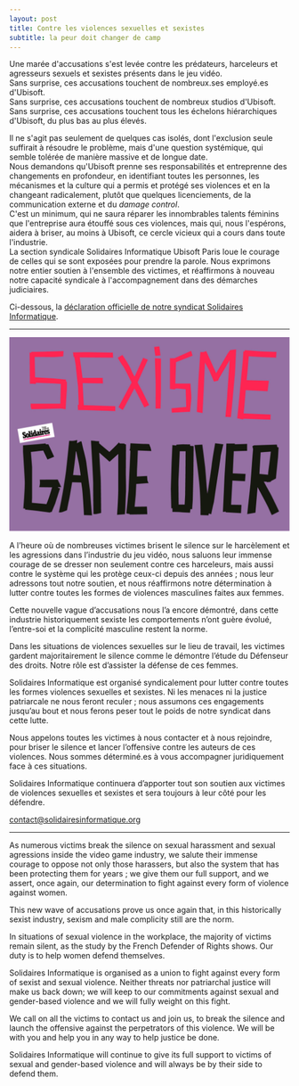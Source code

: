 ```yaml
---
layout: post
title: Contre les violences sexuelles et sexistes
subtitle: la peur doit changer de camp 
---
```


Une marée d'accusations s'est levée contre les prédateurs, harceleurs et agresseurs sexuels et sexistes présents dans le jeu vidéo.  
Sans surprise, ces accusations touchent de nombreux.ses employé.es d'Ubisoft.  
Sans surprise, ces accusations touchent de nombreux studios d'Ubisoft.  
Sans surprise, ces accusations touchent tous les échelons hiérarchiques d'Ubisoft, du plus bas au plus élevés.

Il ne s'agit pas seulement de quelques cas isolés, dont l'exclusion seule suffirait à résoudre le problème, mais d'une question systémique, qui semble tolérée de manière massive et de longue date.  
Nous demandons qu'Ubisoft prenne ses responsabilités et entreprenne des changements en profondeur, en identifiant toutes les personnes, les mécanismes et la culture qui a permis et protégé ses violences et en la changeant radicalement, plutôt que quelques licenciements, de la communication externe et du *damage control*.  
C'est un minimum, qui ne saura réparer les innombrables talents féminins que l'entreprise aura étouffé sous ces violences, mais qui, nous l'espérons, aidera à briser, au moins à Ubisoft, ce cercle vicieux qui a cours dans toute l'industrie.  
La section syndicale Solidaires Informatique Ubisoft Paris loue le courage de celles qui se sont exposées pour prendre la parole. Nous exprimons notre entier soutien à l'ensemble des victimes, et réaffirmons à nouveau notre capacité syndicale à l'accompagnement dans des démarches judiciaires.

Ci-dessous, la [déclaration officielle de notre syndicat Solidaires Informatique](https://solidairesinformatique.org/2020/06/26/contre-les-violences-sexuelles-et-sexistes-la-peur-doit-changer-de-camp/).


---
![SexismeGameOver](../assets/img/sexisme-game-over.jpg)

A l’heure où de nombreuses victimes brisent le silence sur le harcèlement et les agressions dans l’industrie du jeu vidéo, nous saluons leur immense courage de se dresser non seulement contre ces harceleurs, mais aussi contre le système qui les protège ceux-ci depuis des années ; nous leur adressons tout notre soutien, et nous réaffirmons notre détermination à lutter contre toutes les formes de violences masculines faites aux femmes.

Cette nouvelle vague d’accusations nous l’a encore démontré, dans cette industrie historiquement sexiste les comportements n’ont guère évolué, l’entre-soi et la complicité masculine restent la norme.

Dans les situations de violences sexuelles sur le lieu de travail, les victimes gardent majoritairement le silence comme le démontre l’étude du Défenseur des droits. Notre rôle est d’assister la défense de ces femmes.

Solidaires Informatique est organisé syndicalement pour lutter contre toutes les formes violences sexuelles et sexistes. Ni les menaces ni la justice patriarcale ne nous feront reculer ; nous assumons ces engagements jusqu’au bout et nous ferons peser tout le poids de notre syndicat dans cette lutte.

Nous appelons toutes les victimes à nous contacter et à nous rejoindre, pour briser le silence et lancer l’offensive contre les auteurs de ces violences. Nous sommes déterminé.es à vous accompagner juridiquement face à ces situations.

Solidaires Informatique continuera d’apporter tout son soutien aux victimes de violences sexuelles et sexistes et sera toujours à leur côté pour les défendre.

contact@solidairesinformatique.org


---

As numerous victims break the silence on sexual harassment and sexual agressions inside the video game industry, we salute their immense courage to oppose not only those harassers, but also the system that has been protecting them for years ; we give them our full support, and we assert, once again, our determination to fight against every form of violence against women.

This new wave of accusations prove us once again that, in this historically sexist industry, sexism and male complicity still are the norm.

In situations of sexual violence in the workplace, the majority of victims remain silent, as the study by the French Defender of Rights shows. Our duty is to help women defend themselves.

Solidaires Informatique is organised as a union to fight against every form of sexist and sexual violence. Neither threats nor patriarchal justice will make us back down; we will keep to our commitments against sexual and gender-based violence and we will fully weight on this fight.

We call on all the victims to contact us and join us, to break the silence and launch the offensive against the perpetrators of this violence. We will be with you and help you in any way to help justice be done.

Solidaires Informatique will continue to give its full support to victims of sexual and gender-based violence and will always be by their side to defend them.


